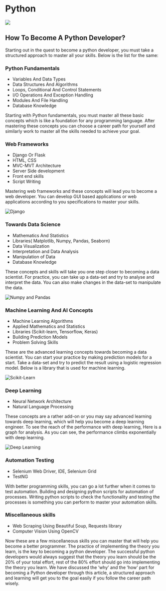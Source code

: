 # Python

![](https://arquivo.devmedia.com.br/noticias/artigos/artigo_primeiros-passos-com-python_37003.jpg)

## How To Become A Python Developer?

Starting out in the quest to become a python developer, you must take a structured approach to master all your skills. Below is the list for the same:

### Python Fundamentals

* Variables And Data Types
* Data Structures And Algorithms
* Loops, Conditional And Control Statements
* I/O Operations And Exception Handling
* Modules And File Handling
* Database Knowledge

Starting with Python fundamentals, you must master all these basic concepts which is like a foundation for any programming language.
After mastering these concepts you can choose a career path for yourself and similarly work to master all the skills needed to achieve your goal.

### Web Frameworks

  * Django Or Flask
  * HTML, CSS
  * MVC-MVT Architecture
  * Server Side development
  * Front end skills
  * Script Writing

Mastering web frameworks and these concepts will lead you to become a web developer.
You can develop GUI based applications or web applications according to you specifications to master your skills.

![Django](https://miro.medium.com/max/300/1*Ux1SfxzXCDnDMg8h2-_6Dw.png)

### Towards Data Science

* Mathematics And Statistics
* Libraries( Matplotlib, Numpy, Pandas, Seaborn)
* Data Visualization
* Interpretation and Data Analysis
* Manipulation of Data
* Database Knowledge

These concepts and skills will take you one step closer to becoming a data scientist.
For practice, you can take up a data-set and try to analyse and interpret the data. You can also make changes in the data-set to manipulate the data.

![Numpy and Pandas](https://miro.medium.com/max/528/1*p0PIo-OnyPv-26SuTnbZ1w.png)

### Machine Learning And AI Concepts

* Machine Learning Algorithms
* Applied Mathematics and Statistics
* Libraries (Scikit-learn, Tensorflow, Keras)
* Building Prediction Models
* Problem Solving Skills

These are the advanced learning concepts towards becoming a data scientist.
You can start your practice by making prediction models for a start. Take a data-set and try to predict the result using a logistic regression model. Below is a library that is used for machine learning.

![Scikit-Learn](https://miro.medium.com/max/241/1*arNZ8yGmDkYtW1XYS0f0yg.png)

### Deep Learning

* Neural Network Architecture
* Natural Language Processing

These concepts are a rather add-on or you may say advanced learning towards deep learning, which will help you become a deep learning engineer.
To see the reach of the performance with deep learning, Here is a graph for analysis. As you can see, the performance climbs exponentially with deep learning.

![Deep Learning](https://miro.medium.com/max/486/1*sXOPThEMkZhEav31GDTrcg.png)

### Automation Testing

* Selenium Web Driver, IDE, Selenium Grid
* TestNG

With better programming skills, you can go a lot further when it comes to test automation. Building and designing python scripts for automation of processes.
Writing python scripts to check the functionality and testing the processes is something you can perform to master your automation skills.

### Miscellaneous skills

* Web Scraping Using Beautiful Soup, Requests library
* Computer Vision Using OpenCV

Now these are a few miscellaneous skills you can master that will help you become a better programmer. The practice of implementing the theory you learn, is the key to becoming a python developer.
The successful python developers would always suggest that the theory you learn should be the 20% of your total effort, rest of the 80% effort should go into implementing the theory you learn.
We have discussed the ‘why’ and the ‘how’ part for becoming a Python developer through this article, a structured approach and learning will get you to the goal easily if you follow the career path wisely.